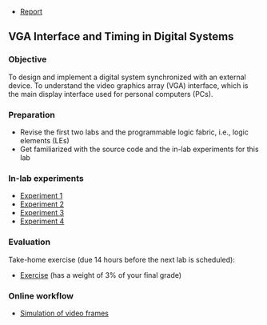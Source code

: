 - [Report](exercise/doc/report.md)

## VGA Interface and Timing in Digital Systems

<a name="objective"></a>
### Objective

To design and implement a digital system synchronized with an external device. To understand the video graphics array (VGA) interface, which is the main display interface used for personal computers (PCs).

### Preparation

* Revise the first two labs and the programmable logic fabric, i.e., logic elements (LEs)
* Get familiarized with the source code and the in-lab experiments for this lab

### In-lab experiments

- [Experiment 1](experiment1/doc/experiment1.md)
- [Experiment 2](experiment2/doc/experiment2.md)
- [Experiment 3](experiment3/doc/experiment3.md)
- [Experiment 4](experiment4/doc/experiment4.md)

### Evaluation

Take-home exercise (due 14 hours before the next lab is scheduled):

- [Exercise](exercise/doc/exercise.md) (has a weight of 3% of your final grade)

### Online workflow

- [Simulation of video frames](vga-simulation.md)
